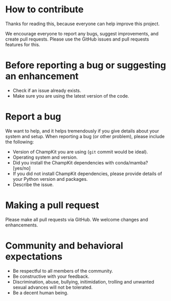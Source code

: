 # How to contribute

Thanks for reading this, because everyone can help improve this project.

We encourage everyone to report any bugs, suggest improvements, and create pull requests. 
Please use the GitHub issues and pull requests features for this.

# Before reporting a bug or suggesting an enhancement

- Check if an issue already exists.
- Make sure you are using the latest version of the code.

# Report a bug 

We want to help, and it helps tremendously if you give details about your system and setup. 
When reporting a bug (or other problem), please include the following:

- Version of ChampKit you are using (`git` commit would be ideal).
- Operating system and version.
- Did you install the ChampKit dependencies with conda/mamba? [yes/no]
- If you did not install ChampKit dependencies, please provide details of your Python version and packages.
- Describe the issue.

# Making a pull request

Please make all pull requests via GitHub. We welcome changes and enhancements.

# Community and behavioral expectations

- Be respectful to all members of the community.
- Be constructive with your feedback.
- Discrimination, abuse, bullying, initimidation, trolling and unwanted sexual advances will not be tolerated.
- Be a decent human being.
